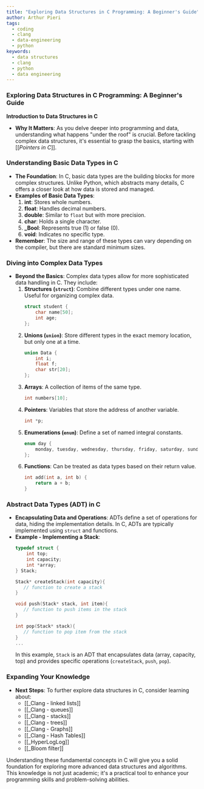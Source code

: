 ```yaml
---
title: "Exploring Data Structures in C Programming: A Beginner's Guide"
author: Arthur Pieri
tags:
  - coding
  - clang
  - data-engineering
  - python
keywords:
  - data structures
  - clang
  - python
  - data engineering
---
```

### Exploring Data Structures in C Programming: A Beginner's Guide

**Introduction to Data Structures in C**
- **Why It Matters**: As you delve deeper into programming and data, understanding what happens "under the roof" is crucial. Before tackling complex data structures, it's essential to grasp the basics, starting with [[_Pointers in C_]].

### Understanding Basic Data Types in C
- **The Foundation**: In C, basic data types are the building blocks for more complex structures. Unlike Python, which abstracts many details, C offers a closer look at how data is stored and managed.
- **Examples of Basic Data Types**:
    1. **int**: Stores whole numbers.
    2. **float**: Handles decimal numbers.
    3. **double**: Similar to `float` but with more precision.
    4. **char**: Holds a single character.
    5. **_Bool**: Represents true (1) or false (0).
    6. **void**: Indicates no specific type.
- **Remember**: The size and range of these types can vary depending on the compiler, but there are standard minimum sizes.

### Diving into Complex Data Types
- **Beyond the Basics**: Complex data types allow for more sophisticated data handling in C. They include:
    1. **Structures (`struct`)**: Combine different types under one name. Useful for organizing complex data.
        ```c
        struct student {
            char name[50];
            int age;
        };
        ```
    2. **Unions (`union`)**: Store different types in the exact memory location, but only one at a time.
        ```c
        union Data {
            int i;
            float f;
            char str[20];
        };
        ```
    3. **Arrays**: A collection of items of the same type.
        ```c
        int numbers[10];
        ```
    4. **Pointers**: Variables that store the address of another variable.
        ```c
        int *p;
        ```
    5. **Enumerations (`enum`)**: Define a set of named integral constants.
        ```c
        enum day {
            monday, tuesday, wednesday, thursday, friday, saturday, sunday  
        };
        ```
    6. **Functions**: Can be treated as data types based on their return value.
        ```c
        int add(int a, int b) {
            return a + b;
        }
        ```

### Abstract Data Types (ADT) in C
- **Encapsulating Data and Operations**: ADTs define a set of operations for data, hiding the implementation details. In C, ADTs are typically implemented using `struct` and functions.
- **Example - Implementing a Stack**:
    ```c
    typedef struct {
        int top;
        int capacity;
        int *array;
    } Stack;

    Stack* createStack(int capacity){
       // function to create a stack
    }

    void push(Stack* stack, int item){
       // function to push items in the stack
    }

    int pop(Stack* stack){
       // function to pop item from the stack
    }
    ...
    ```
    In this example, `Stack` is an ADT that encapsulates data (array, capacity, top) and provides specific operations (`createStack`, `push`, `pop`).

### Expanding Your Knowledge
- **Next Steps**: To further explore data structures in C, consider learning about:
    - [[_Clang - linked lists]]
    - [[_Clang - queues]]
    - [[_Clang - stacks]]
    - [[_Clang - trees]]
    - [[_Clang - Graphs]]
    - [[_Clang - Hash Tables]]
    - [[_HyperLogLog]]
    - [[_Bloom filter]]

Understanding these fundamental concepts in C will give you a solid foundation for exploring more advanced data structures and algorithms. This knowledge is not just academic; it's a practical tool to enhance your programming skills and problem-solving abilities.